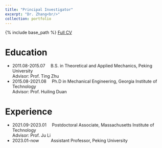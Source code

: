 ```yaml
---
title: "Principal Investigator"
excerpt: "Dr. Zhang<br/>"
collection: portfolio
---
```

{% include base_path %}
<a href="/cv/">Full CV</a>

Education
======
* 2011.08-2015.07 &emsp;B.S. in Theoretical and Applied Mechanics, Peking University <br>Advisor: Prof. Ting Zhu
* 2015.08-2021.08 &emsp;Ph.D in Mechanical Engineering, Georgia Institute of Technology <br>Advisor: Prof. Huiling Duan

Experience
======
* 2021.09-2023.01 &emsp;Postdoctoral Associate, Massachusetts Institute of Technology <br>Advisor: Prof. Ju Li
* 2023.01-now &emsp;&emsp;&ensp;Assistant Professor, Peking University
